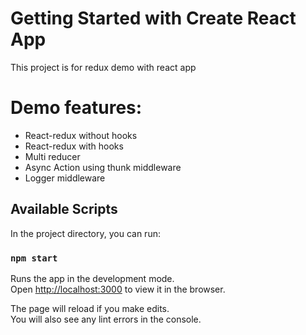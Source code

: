 # Getting Started with Create React App

This project is for redux demo with react app

# Demo features:
- React-redux without hooks
- React-redux with hooks
- Multi reducer
- Async Action using thunk middleware
- Logger middleware

  

## Available Scripts

In the project directory, you can run:

### `npm start`

Runs the app in the development mode.\
Open [http://localhost:3000](http://localhost:3000) to view it in the browser.

The page will reload if you make edits.\
You will also see any lint errors in the console.


